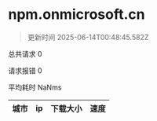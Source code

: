 
  # npm.onmicrosoft.cn

  > 更新时间 2025-06-14T00:48:45.582Z
  
  总共请求 0

  请求报错 0

  平均耗时 NaNms

|城市|ip|下载大小|速度|
|-----|----------|---|---|

  